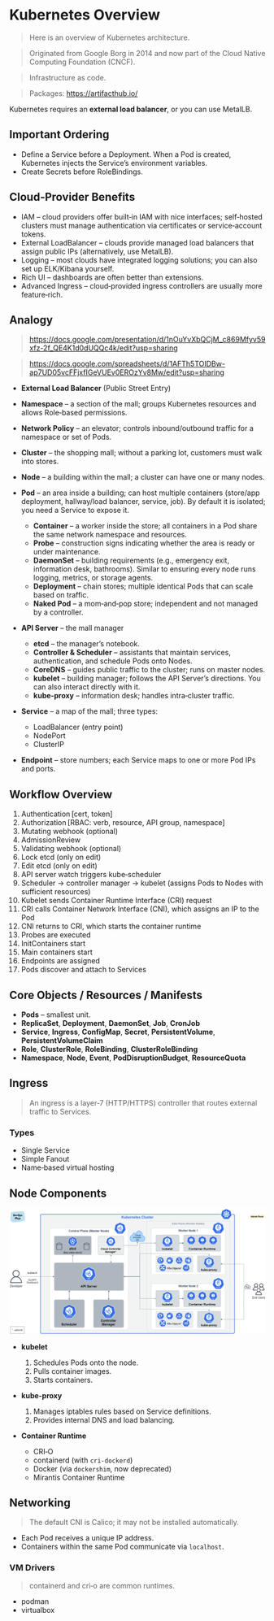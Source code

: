 # Kubernetes Overview

> Here is an overview of Kubernetes architecture.

> Originated from Google Borg in 2014 and now part of the Cloud Native Computing Foundation (CNCF).

> Infrastructure as code.

> Packages: <https://artifacthub.io/>

Kubernetes requires an **external load balancer**, or you can use MetalLB.

## Important Ordering

- Define a Service before a Deployment. When a Pod is created, Kubernetes injects the Service’s environment variables.
- Create Secrets before RoleBindings.

## Cloud‑Provider Benefits

- IAM – cloud providers offer built‑in IAM with nice interfaces; self‑hosted clusters must manage authentication via certificates or service‑account tokens.
- External LoadBalancer – clouds provide managed load balancers that assign public IPs (alternatively, use MetalLB).
- Logging – most clouds have integrated logging solutions; you can also set up ELK/Kibana yourself.
- Rich UI – dashboards are often better than extensions.
- Advanced Ingress – cloud‑provided ingress controllers are usually more feature‑rich.

## Analogy

> <https://docs.google.com/presentation/d/1nOuYvXbQCjM_c869Mfyv59xfz-2f_QE4K1d0dUQQc4k/edit?usp=sharing>

> <https://docs.google.com/spreadsheets/d/1AFTh5TOIDBw-ap7UD05vcFFjxfIGeVUEv0EROzYv8Mw/edit?usp=sharing>

- **External Load Balancer** (Public Street Entry)
- **Namespace** – a section of the mall; groups Kubernetes resources and allows Role‑based permissions.
- **Network Policy** – an elevator; controls inbound/outbound traffic for a namespace or set of Pods.
- **Cluster** – the shopping mall; without a parking lot, customers must walk into stores.
- **Node** – a building within the mall; a cluster can have one or many nodes.
- **Pod** – an area inside a building; can host multiple containers (store/app deployment, hallway/load balancer, service, job). By default it is isolated; you need a Service to expose it.

  - **Container** – a worker inside the store; all containers in a Pod share the same network namespace and resources.
  - **Probe** – construction signs indicating whether the area is ready or under maintenance.
  - **DaemonSet** – building requirements (e.g., emergency exit, information desk, bathrooms). Similar to ensuring every node runs logging, metrics, or storage agents.
  - **Deployment** – chain stores; multiple identical Pods that can scale based on traffic.
  - **Naked Pod** – a mom‑and‑pop store; independent and not managed by a controller.

- **API Server** – the mall manager
  - **etcd** – the manager’s notebook.
  - **Controller & Scheduler** – assistants that maintain services, authentication, and schedule Pods onto Nodes.
  - **CoreDNS** – guides public traffic to the cluster; runs on master nodes.
  - **kubelet** – building manager; follows the API Server’s directions. You can also interact directly with it.
  - **kube‑proxy** – information desk; handles intra‑cluster traffic.

- **Service** – a map of the mall; three types:
  - LoadBalancer (entry point)
  - NodePort
  - ClusterIP

- **Endpoint** – store numbers; each Service maps to one or more Pod IPs and ports.

## Workflow Overview

1. Authentication [cert, token]
2. Authorization [RBAC: verb, resource, API group, namespace]
3. Mutating webhook (optional)
4. AdmissionReview
5. Validating webhook (optional)
6. Lock etcd (only on edit)
7. Edit etcd (only on edit)
8. API server watch triggers kube‑scheduler
9. Scheduler → controller manager → kubelet (assigns Pods to Nodes with sufficient resources)
10. Kubelet sends Container Runtime Interface (CRI) request
11. CRI calls Container Network Interface (CNI), which assigns an IP to the Pod
12. CNI returns to CRI, which starts the container runtime
13. Probes are executed
14. InitContainers start
15. Main containers start
16. Endpoints are assigned
17. Pods discover and attach to Services

## Core Objects / Resources / Manifests

- **Pods** – smallest unit.
- **ReplicaSet**, **Deployment**, **DaemonSet**, **Job**, **CronJob**
- **Service**, **Ingress**, **ConfigMap**, **Secret**, **PersistentVolume**, **PersistentVolumeClaim**
- **Role**, **ClusterRole**, **RoleBinding**, **ClusterRoleBinding**
- **Namespace**, **Node**, **Event**, **PodDisruptionBudget**, **ResourceQuota**

## Ingress

> An ingress is a layer‑7 (HTTP/HTTPS) controller that routes external traffic to Services.

### Types

- Single Service
- Simple Fanout
- Name‑based virtual hosting

## Node Components

![Kubernetes components diagram](../../static/kubernetes_architecture.png)

- **kubelet**
  1. Schedules Pods onto the node.
  2. Pulls container images.
  3. Starts containers.

- **kube-proxy**
  1. Manages iptables rules based on Service definitions.
  2. Provides internal DNS and load balancing.

- **Container Runtime**
  - CRI‑O
  - containerd (with `cri-dockerd`)
  - Docker (via `dockershim`, now deprecated)
  - Mirantis Container Runtime

## Networking

> The default CNI is Calico; it may not be installed automatically.

- Each Pod receives a unique IP address.
- Containers within the same Pod communicate via `localhost`.

### VM Drivers

> containerd and cri‑o are common runtimes.

- podman
- virtualbox
